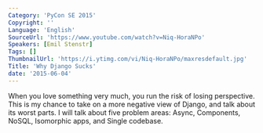 ```yaml
---
Category: 'PyCon SE 2015'
Copyright: ''
Language: 'English'
SourceUrl: 'https://www.youtube.com/watch?v=Niq-HoraNPo'
Speakers: [Emil Stenstr]
Tags: []
ThumbnailUrl: 'https://i.ytimg.com/vi/Niq-HoraNPo/maxresdefault.jpg'
Title: 'Why Django Sucks'
date: '2015-06-04'
---
```

When you love something very much, you run the risk of losing perspective. This is my chance to take on a more negative view of Django, and talk about its worst parts. I will talk about five problem areas: Async, Components, NoSQL, Isomorphic apps, and Single codebase.